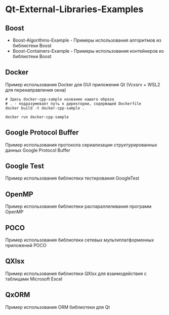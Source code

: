 # Qt-External-Libraries-Examples

## Boost

* Boost-Algorithms-Example - Примеры использования алгоритмов из библиотеки Boost
* Boost-Containers-Example - Примеры использования контейнеров из библиотеки Boost

## Docker

Пример использования Docker для GUI приложения Qt (Vcxsrv + WSL2 для перенаправления окна)

```
# Здесь docker-cpp-sample название нашего образа
# . - подразумевает путь к директории, содержащей Dockerfile
docker build -t docker-cpp-sample .

docker run docker-cpp-sample
```

## Google Protocol Buffer

Пример использования протокола сериализации структурированных данных Google Protocol Buffer

## Google Test

Пример использования библиотеки тестирования GoogleTest

## OpenMP

Пример использования библиотеки распараллеливания программ OpenMP

## POCO

Пример использования библиотеки сетевых мультиплатформенных приложений POCO

## QXlsx

Пример использования библиотеки QXlsx для взаимодействия с таблицами Microsoft Excel

## QxORM

Пример использования ORM библиотеки для Qt
